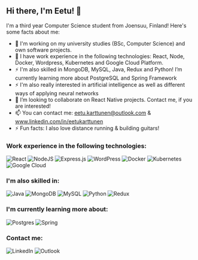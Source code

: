 ## Hi there, I'm Eetu! 👋

I'm a third year Computer Science student from Joensuu, Finland! Here's some facts about me:

- 🔭 I'm working on my university studies (BSc, Computer Science) and own software projects.
- 🌱 I have work experience in the following technologies: React, Node, Docker, Wordpress, Kubernetes and Google Cloud Platform.
- ⚡ I'm also skilled in MongoDB, MySQL, Java, Redux and Python! I’m currently learning more about PostgreSQL and Spring Framework
- ⚡ I'm also really interested in artificial intelligence as well as different ways of applying neural networks
- 👯 I’m looking to collaborate on React Native projects. Contact me, if you are interested!
- 📫 You can contact me: eetu.karttunen@outlook.com & www.linkedin.com/in/eetukarttunen
- ⚡ Fun facts: I also love distance running & building guitars!

### Work experience in the following technologies:
![React](https://img.shields.io/badge/react-%2320232a.svg?style=for-the-badge&logo=react&logoColor=%2361DAFB)
![NodeJS](https://img.shields.io/badge/node.js-6DA55F?style=for-the-badge&logo=node.js&logoColor=white)
![Express.js](https://img.shields.io/badge/express.js-%23404d59.svg?style=for-the-badge&logo=express&logoColor=%2361DAFB)
![WordPress](https://img.shields.io/badge/WordPress-%23117AC9.svg?style=for-the-badge&logo=WordPress&logoColor=white)
![Docker](https://img.shields.io/badge/docker-%230db7ed.svg?style=for-the-badge&logo=docker&logoColor=white)
![Kubernetes](https://img.shields.io/badge/kubernetes-%23326ce5.svg?style=for-the-badge&logo=kubernetes&logoColor=white)
![Google Cloud](https://img.shields.io/badge/GoogleCloud-%234285F4.svg?style=for-the-badge&logo=google-cloud&logoColor=white)

### I'm also skilled in:
![Java](https://img.shields.io/badge/java-%23ED8B00.svg?style=for-the-badge&logo=java&logoColor=white)
![MongoDB](https://img.shields.io/badge/MongoDB-%234ea94b.svg?style=for-the-badge&logo=mongodb&logoColor=white)
![MySQL](https://img.shields.io/badge/mysql-%2300f.svg?style=for-the-badge&logo=mysql&logoColor=white)
![Python](https://img.shields.io/badge/python-3670A0?style=for-the-badge&logo=python&logoColor=ffdd54)
![Redux](https://img.shields.io/badge/redux-%23593d88.svg?style=for-the-badge&logo=redux&logoColor=white)

### I'm currently learning more about:
![Postgres](https://img.shields.io/badge/postgres-%23316192.svg?style=for-the-badge&logo=postgresql&logoColor=white)
![Spring](https://img.shields.io/badge/spring-%236DB33F.svg?style=for-the-badge&logo=spring&logoColor=white)

### Contact me:

![LinkedIn](https://img.shields.io/badge/linkedin-%230077B5.svg?style=for-the-badge&logo=linkedin&logoColor=white)
![Outlook](https://img.shields.io/badge/Microsoft_Outlook-0078D4?style=for-the-badge&logo=microsoft-outlook&logoColor=white)

